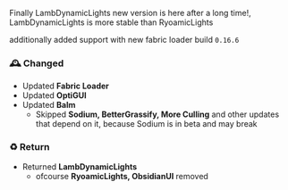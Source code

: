 Finally LambDynamicLights new version is here after a long time!, LambDynamicLights is more stable than RyoamicLights

additionally added support with new fabric loader build `0.16.6`

### 🕰️ Changed
- Updated **Fabric Loader**
- Updated **OptiGUI**
- Updated **Balm**
  - Skipped **Sodium, BetterGrassify, More Culling** and other updates that depend on it, because Sodium is in beta and may break 

### ♻️ Return
- Returned **LambDynamicLights**
  - ofcourse **RyoamicLights, ObsidianUI** removed 
